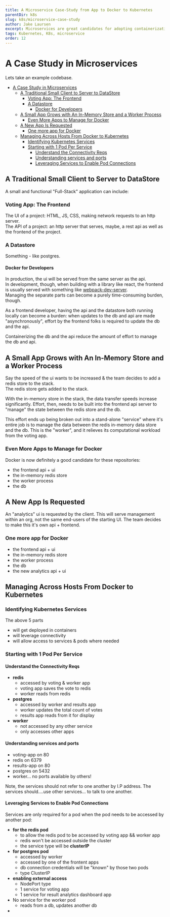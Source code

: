 ```yaml
---
title: A Microservice Case-Study from App to Docker to Kubernetes
parentDir: k8s
slug: k8s/microservice-case-study
author: Jake Laursen
excerpt: Microservices are great candidates for adopting containerization and kubernetes
tags: Kubernetes, K8s, microservice
order: 12
---
```


# A Case Study in Microservices
Lets take an example codebase. 
- [A Case Study in Microservices](#a-case-study-in-microservices)
  - [A Traditional Small Client to Server to DataStore](#a-traditional-small-client-to-server-to-datastore)
    - [Voting App: The Frontend](#voting-app-the-frontend)
    - [A Datastore](#a-datastore)
      - [Docker for Developers](#docker-for-developers)
  - [A Small App Grows with An In-Memory Store and a Worker Process](#a-small-app-grows-with-an-in-memory-store-and-a-worker-process)
    - [Even More Apps to Manage for Docker](#even-more-apps-to-manage-for-docker)
  - [A New App Is Requested](#a-new-app-is-requested)
    - [One more app for Docker](#one-more-app-for-docker)
  - [Managing Across Hosts From Docker to Kubernetes](#managing-across-hosts-from-docker-to-kubernetes)
    - [Identifying Kubernetes Services](#identifying-kubernetes-services)
    - [Starting with 1 Pod Per Service](#starting-with-1-pod-per-service)
      - [Understand the Connectivity Reqs](#understand-the-connectivity-reqs)
      - [Understanding services and ports](#understanding-services-and-ports)
      - [Leveraging Services to Enable Pod Connections](#leveraging-services-to-enable-pod-connections)

## A Traditional Small Client to Server to DataStore
A small and functional "Full-Stack" application can include:

### Voting App: The Frontend
The UI of a project: HTML, JS, CSS, making network requests to an http server.  
The API of a project: an http server that serves, maybe, a rest api as well as the frontend of the project.

### A Datastore
Something - like postgres.  

#### Docker for Developers
In production, the ui will be served from the same server as the api.  
In development, though, when building with a library like react, the frontend is usually served with something like [webpack-dev-server](https://github.com/webpack/webpack-dev-server).  
Managing the separate parts can become a purely time-consuming burden, though.  

As a frontend developer, having the api and the datastore both running locally can become a burden: when updates to the db and api are made "asynchronously", effort by the frontend folks is required to update the db and the api.  

Containerizing the db and the api reduce the amount of effort to manage the db and api. 

## A Small App Grows with An In-Memory Store and a Worker Process
Say the speed of the ui wants to be increased & the team decides to add a redis store to the stack.  
The redis store gets added to the stack.  

With the in-memory store in the stack, the data transfer speeds increase significantly. Effort, then, needs to be built into the frontend api server to "manage" the state between the redis store and the db.  

This effort ends up being broken out into a stand-alone "service" where it's entire job is to manage the data between the redis in-memory data store and the db. This is the "worker", and it relieves its computational workload from the voting app.  

### Even More Apps to Manage for Docker
Docker is now definitely a good candidate for these repositories:
- the frontend api + ui
- the in-memory redis store
- the worker process
- the db

## A New App Is Requested
An "analytics" ui is requested by the client. This will serve management within an org, not the same end-users of the starting UI.  The team decides to make this it's own api + frontend.  

### One more app for Docker
- the frontend api + ui
- the in-memory redis store
- the worker process
- the db
- the new analytics api + ui

## Managing Across Hosts From Docker to Kubernetes

### Identifying Kubernetes Services
The above 5 parts 
- will get deployed in containers
- will leverage connectivity
- will allow access to services & pods where needed

### Starting with 1 Pod Per Service
#### Understand the Connectivity Reqs
- **redis**
  - accessed by voting & worker app
  - voting app saves the vote to redis
  - worker reads from redis
- **postgres**
  - accessed by worker and results app
  - worker updates the total count of votes
  - results app reads from it for display
- **worker**
  - not accessed by any other service
  - only accesses other apps

#### Understanding services and ports
- voting-app on 80
- redis on 6379
- results-app on 80
- postgres on 5432
- worker... no ports available by others!

Note, the services should not refer to one another by I.P address. The services should....use other services... to talk to one another.  
 
#### Leveraging Services to Enable Pod Connections
Services are only required for a pod when the pod needs to be accessed by another pod:  
- **for the redis pod**
  - to allow the redis pod to be accessed by voting app && worker app
  - redis won't be accessed outside the cluster
  - the service type will be **clusterIP**
- **for postgres pod**
  - accessed by worker
  - accessed by one of the frontent apps
  - db connection credentials will be "known" by those two pods
  - type ClusterIP
- **enabling external access**
  - NodePort type
  - 1 service for voting app
  - 1 service for result analytics dashboard app
- No service for the worker pod
  - reads from a db, updates another db
- 